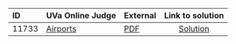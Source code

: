 | ID | UVa Online Judge | External | Link to solution |
|:---|:---|:---|:---:|
| 11733 | [Airports](https://onlinejudge.org/index.php?option=com_onlinejudge&Itemid=8&page=show_problem&problem=2833) | [PDF](https://onlinejudge.org/external/117/11733.pdf) | [Solution](https%3A//github.com/versenyi98/programming-contests/tree/master/UVa%20Online%20Judge/11733%2520-%2520Airports)|
